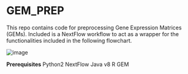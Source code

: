 # GEM_PREP

This repo contains code for preprocessing Gene Expression Matrices (GEMs).  Included is a NextFlow workflow to act as a wrapper for the functionalities included in the following flowchart.

![image](https://user-images.githubusercontent.com/26093060/45060839-c2bfac80-b06f-11e8-8850-90a4bb0f9113.png)

**Prerequisites**
Python2
NextFlow
Java v8
R
GEM

